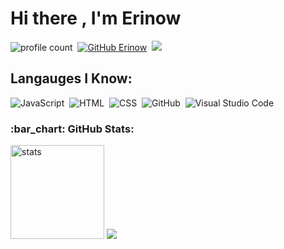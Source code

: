 # Hi there , I'm Erinow 
![profile count](https://komarev.com/ghpvc/?username=ariscik&color=red)&nbsp;
[![GitHub Erinow](https://img.shields.io/github/followers/ariscik?label=follow&style=social)](https://github.com/erinow1)&nbsp;
<a href="https://instagram.com/erinowsocial"><img src="https://img.shields.io/badge/@erinowsocial-E4405F?style=flat&logo=Instagram&logoColor=white"/></a> &nbsp;

## Langauges I Know:
![JavaScript](https://img.shields.io/badge/-JavaScript-05122A?style=flat&logo=javascript)&nbsp;
![HTML](https://img.shields.io/badge/-HTML-05122A?style=flat&logo=HTML5)&nbsp;
![CSS](https://img.shields.io/badge/-CSS-05122A?style=flat&logo=CSS3)&nbsp;
![GitHub](https://img.shields.io/badge/-GitHub-05122A?style=flat&logo=github)&nbsp;
![Visual Studio Code](https://img.shields.io/badge/-Visual%20Studio%20Code-05122A?style=flat&logo=visual-studio-code&logoColor=007ACC)&nbsp;


<h3 align="left">:bar_chart: GitHub Stats:</h3>
<p align="left">
   <img src="https://github-readme-stats.vercel.app/api?username=erinow&count_private=true&show_icons=true&theme=dark&hide_border=true" width="%100" height="150px" alt="stats" />
<img src="https://github-profile-trophy.vercel.app/?username=erinow&theme=radical" />
</p>

